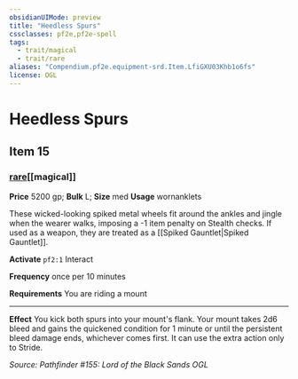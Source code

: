 ```yaml
---
obsidianUIMode: preview
title: "Heedless Spurs"
cssclasses: pf2e,pf2e-spell
tags:
  - trait/magical
  - trait/rare
aliases: "Compendium.pf2e.equipment-srd.Item.LfiGXU03Khb1o6fs"
license: OGL
---
```

# Heedless Spurs
## Item 15
### [rare](rare.md "Rare Rarity Trait")[[magical]]


**Price** 5200 gp; 
**Bulk** L; **Size** med
**Usage** wornanklets

These wicked-looking spiked metal wheels fit around the ankles and jingle when the wearer walks, imposing a -1 item penalty on Stealth checks. If used as a weapon, they are treated as a [[Spiked Gauntlet|Spiked Gauntlet]].

**Activate** `pf2:1` Interact

**Frequency** once per 10 minutes

**Requirements** You are riding a mount

* * *

**Effect** You kick both spurs into your mount's flank. Your mount takes 2d6 bleed and gains the quickened condition for 1 minute or until the persistent bleed damage ends, whichever comes first. It can use the extra action only to Stride.

*Source: Pathfinder #155: Lord of the Black Sands*
*OGL*
